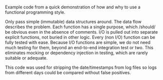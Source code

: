 Example code from a quick demonstration of how and why to use a functional programming style.

Only pass simple (immutable) data structures around.
The data flow describes the problem.
Each function has a single purpose, which /should/ be obvious even in the absence of comments.
I/O is pulled out into separate explicit functions, not buried in other logic.
Every (non I/O) function can be fully tested with ease.
Because I/O functions are simple, we do not need much testing for them, beyond an end-to-end integration test or two.
This eliminates mocking or dependency injection in testing, which are rarely suitable or adequate.

This code was used for stripping the date/timestamps from log files so logs from different days could be compared without false positives.